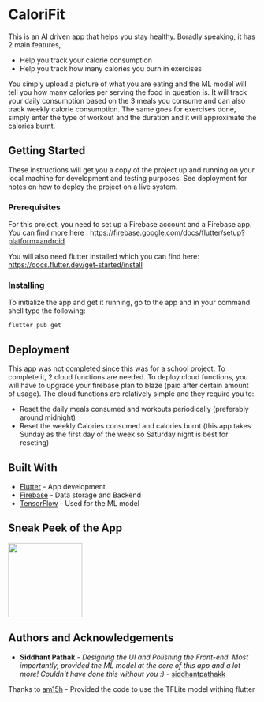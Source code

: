 # CaloriFit

This is an AI driven app that helps you stay healthy. Boradly speaking, it has 2 main features,

- Help you track your calorie consumption
- Help you track how many calories you burn in exercises

You simply upload a picture of what you are eating and the ML model will tell you how many calories per serving the food in question is. It will track your daily consumption based on the 3 meals you consume and can also track weekly calorie consumption. The same goes for exercises done, simply enter the type of workout and the duration and it will approximate the calories burnt.

## Getting Started

These instructions will get you a copy of the project up and running on your local machine for development and testing purposes. See deployment for notes on how to deploy the project on a live system.

### Prerequisites

For this project, you need to set up a Firebase account and a Firebase app. You can find more here : https://firebase.google.com/docs/flutter/setup?platform=android

You will also need flutter installed which you can find here: https://docs.flutter.dev/get-started/install

### Installing

To initialize the app and get it running, go to the app and in your command shell type the following:

```
flutter pub get
```

## Deployment

This app was not completed since this was for a school project. To complete it, 2 cloud functions are needed. To deploy cloud functions, you will have to upgrade your firebase plan to blaze (paid after certain amount of usage). The cloud functions are relatively simple and they require you to:

- Reset the daily meals consumed and workouts periodically (preferably around midnight)
- Reset the weekly Calories consumed and calories burnt (this app takes Sunday as the first day of the week so Saturday night is best for reseting)

## Built With

- [Flutter](https://docs.flutter.dev/cookbook) - App development
- [Firebase](https://firebase.google.com/) - Data storage and Backend
- [TensorFlow](https://www.tensorflow.org/) - Used for the ML model

## Sneak Peek of the App

<div class = "DIV">
<img src="./assets/Signing-Up.gif" width="150" align='center' />
</div>

## Authors and Acknowledgements

- **Siddhant Pathak** - _Designing the UI and Polishing the Front-end. Most importantly, provided the ML model at the core of this app and a lot more! Couldn't have done this without you :)_ - [siddhantpathakk](https://github.com/siddhantpathakk)

Thanks to [am15h](https://github.com/am15h) - Provided the code to use the TFLite model withing flutter
